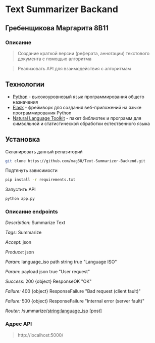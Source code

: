 # Text Summarizer Backand
##  Гребенщикова Маргарита 8В11

### Описание

> Создание краткой версии (реферата, аннотации) 
текстового документа с помощью алгоритма

> Реализовать API для взаимодействия с алгоритмам

## Технологии

- [Python](https://www.python.org) - высокоуровневый язык программирования общего назначения
- [Flask](https://pypi.org/project/Flask/) - фреймворк для создания веб-приложений на языке программирования Python
- [Natural Language Toolkit](https://www.nltk.org) - пакет библиотек и программ для символьной и статистической обработки естественного языка

## Установка

Скланировать данный репазиторий

```sh
git clone https://github.com/mag30/Text-Summarizer-Backend.git
```

Подтянуть зависимости

```sh
pip install -r requirements.txt
```

Запустить API

```sh
python app.py
```

### Описание endpoints

*Description:*  Summarize  Text

*Tags:*         Summarize

*Accept:*       json

*Produce:*      json

*Param:*        language_iso path string true "Language ISO"

*Param:* payload json true "User request"

*Success:*     200  {object}  ResponseOK "OK"

*Failure:*      400  {object}  ResponseFailure "Bad request (client fault)"

*Failure:*      500  {object}  ResponseFailure "Internal error (server fault)"

*Router:*       /summarize/<string:language_iso> [post]


### Адрес API

>http://localhost:5000/

